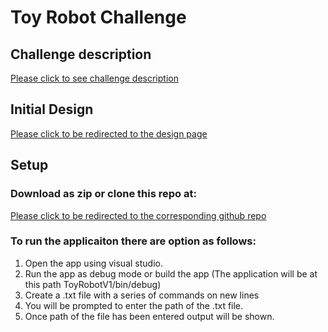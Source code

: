 # Toy Robot Challenge

## Challenge description

[Please click to see challenge description](https://s3-eu-west-1.amazonaws.com/hackajob-uploads1.p.hackajob/files/interview-message/rdRl8YSmTOy0Y2l68p4w_Toy-Robot-Code-Challenge-2022.pdf)


## Initial Design

[Please click to be redirected to the design page](https://online.visual-paradigm.com/w/sbgdlcqu/diagrams/?lightbox=1&highlight=0000ff&edit=https%3A%2F%2Fonline.visual-paradigm.com%2Fw%2Fsbgdlcqu%2Fdiagrams%2F%23diagram%3Aworkspace%3Dsbgdlcqu%26proj%3D0%26id%3D1&editBlankUrl=https%3A%2F%2Fonline.visual-paradigm.com%2Fapp%2Fdiagrams%2F%23diagram%3Aproj%3D0%26vpov%3D16.3%26vpob%3D20220410%26client%3D1%26edit%3D_blank&layers=1&nav=1&title=Toy%20Robot%20Challenge&vpov=16.3&vpob=20220410#R3cU2FsdgGVkX1y8TdZvqvkJFCAT3MZ8C9LulsxCxm6iP2emnqnGB8%3DK8gzOmn5k%2Fyp4TtE2Z2XRBMODHqp12lY9U%2BD8DDs0nlg1F9itoNt39SVE%2BV5y6hVMzCelcKBpeNTIIrv9vrGAiCDd1rM7L7VGcbBBPyVu%2FS686y3ADEusSM6V2WTWs4b9bjSyqUTs350Rlnm5IyJBmkPCodo%2BAnC9B3W%2BbWpOoHFYLPlZadpJmCCglTjvv5LgoU%2FMdNZ0nZDUPSp4z9dXVOk4a%2F%2B5IUSv2Y4%2BOJ6TAgQ1MzaPKkeb5Z35VB9XuUO0oeCF1Cgy27wmWDRBNLxZHMOjTZwNkeL1HmrkBNth%2FCOd1qLD00A90si2DmEfB%2BXU5yJqtfj1eKEQQMvzKXlNQxyEsjEHvlW2%2BqxMqHwgoKj%2F40Tf8HwlK%2B0IF9hr%2FIW99N0OkK61p1hgZR6pfdPlltxdRY4XBAz%2BJKLB4k2YBqEICnhkQZ99Sxa85UHiLftnXbqmyUL1AFSlstHju%2Fxgc1fA1cEg%2Bi%2Fm8jjqLfsyNP9c%2BekyRksK%2Bn4lTjCY1g%2BwgH25kka8SWaz3F7u1u9IX2xTNXhOeQ0GxSlGKvdIUEgjdWIJEkeMXgKVLMQweVz%2Fr5W5Xn7Ghf8QKLuX64R4j0kNUMgbFV3d3Ynf2xJAnQO%2Fwiz9rllIzEanQxQlgHWrBQj89Lcbl26EM0%2BL%2BkE5JoA6USGyRy2PNFerXQ7Kli0ciXMdsSv9qI2%2FZkwPOgJ%2FFFXzhR5rLftiUBd6asOqQA%2B8zvEiXReHvvKQNJrXK63uTeQscfhMOqqoRD%2FTqA9OkZo1dX9tQLwbc%2BbVz2lDXDFAJEWltv%2FtUAj6cr6ycHJ5AmZCnh%2Bie4tzp5dmHrfhUbuHqgy%2FrY9lNITgdHnfrT9Z1FyjAQsvQw8PzXt%2BmQqcaKtqi6jkku8xLzy%2BtBUtLCCO2Ctr02w4tSpf0cUsPrKDuIeP60EEUhKZloKyYEK9QfU4kGpComu8k11jzX9QcYE9ts9rJd4SwKxmQxKI4UszbiEY6BaxKKttnvzxXjDe5aF3g6vjnZeVqBz2eKbyFfsLt2qAHgnrmhAkZd%2BaIJ0y0aNK7VykUVj4c0kk5GwO0%2BKrdlhJvN5FLn7Dofx5XoEW%2B%2BsCahYQ07i8clLwGYxk%2FTzB%2FFgrpmg1GMJc9ug%2Bpza9usFO0ugBctnvLhYbc9%2Bqw4xVmaVJrctc%2Bkn%2FtZjw2LQ%2BUJLlwMIfW3AlIRaRqHHBOv5nA7896t9P8fPN9x0fTkUePBtHAF28gLsCFeGyp44qCF9v3elXAT31oCO3CkueKVMQaWtuM1JgrGuz070v6%2FRK5dz4bbGto4fXHbP4h%2B%2B4hClPqBKcykEl6mkvvCHZVGDb6ywZTkCMjuGXxHwlKE8qVSsr6WpcJuCWUThz8CwVwrBr1JTYpaK8NcoWNtUnSenB94YMFnD5ds4SMqQV6Zh%2BuyorRAGwF6IQhMEMMMygM8JrxyNf4QuXrNInKGo19T5MQmvGUG%2FQ3x%2BAG5CYwm1aJs%2BzVuWd9%2FgH1Wlr2HXguqQzzNTtGMKIcKYrzV%2B22y%2BGSrjeWnPAt064beybWJCtZhESGMWccex8tKPNsBoX9%2FKnbCWSCrQnNXeP6WkiYTVgUUqBiJcR6ks3ravd5VPZ%2F5tvmELqr5TT5o6e9b4%2BkvtRzLXoLunHpRCNar6TLOxhZg1SLFEOLWpLyAxgWPhFqdkEGqeDqQ%2FTlU8MbSkpBWc2UEDEMqcErPj0WGQK4nWqKJHpOev%2FoiqdDyGUFiedJd3TLKrWXFqWVlyXivqzMrU3Ok4sItpiMrqypGD5u6FqigwkbiBCDRb5dJ25%2Fq0lASNkIlBg7rbl7hoptqjkFUqav5HOYJ5tdibfYfGCrp9j%2FdPsSpZDraKoKpyV%2Bacy99uu3IvJKeXOa7bhLb5wujzYDZQHFpjT2QeVrjnVqMepkcdxJe%2Fe0X1TWu1F4hsPFH%2FT6rh8pXq6Mla39mPf4tA5sNNlTVK%2Fs66RT5e4G3fXViDecf49gIWmBF0kHgjgBZwbMRqk5Y%2FqaPHgc3S69wo1HZinQPjtx71P2K4%2B5%2FSDWo7iFc%2FDAwq75dUgvS3pd0sfmnb1COIJkDQes052jgpruC6UDTeAqK3yuTODkOB%2F3hi5%2FYJJgfwOwCTL%2BTzVtgXw62Cj%2FSC8HWozEtxb2XRLM3t9uCVnKUyzl7Q97p6%2FWm1wghtyl95vQoX2gnbtZoybMlY%2BxtOADD01oG0%2F64cMGcag0OXv%2Bst3lAUK6blAQqcd2bNXkmwSAf90ARhr7WtqzFjri3Uy0H4gj4hJPEm6q5bQhl5fy9fyrDjbZxH9UJ8ZMcwzRTCuPqxEImKkcgDefGC2XyYkxAZw0oUpeZHYO2dNMvhnKXg1YpfhBIcxYVcT%2FvuS9SdyxMLj5nZLIv5mnfQgRkhBZla7byjVob2JyfPUwVPKQF4bdTYisrdHKDLD5Xwcyy4uZTCt9dTlh%2BjMidsDaJ35j7EnPTIFN3qHcf20oIqcDvIFrJuIVIC16YXYdcIyw%2BgE5sctrIPyx1x%2BB5XUc1s%2F1OXohGpJo5vIYyHMjjGyt5nY5zKvyMKqaW3whMyj2F0xuITN0jVJGSasY5nisluMEGKC8%2FduODbRYwBxCXDkojcvkt0Uy%2FgmPdz8y2dh1hTbQ4XiUv74QFIAr9P51sn9%2B0hh2ZOS7wQ5Zchh8lrAtlhn7BqtSMoBbOu0ZUKBrLTzyAM7RfgikIciTrHIITqAY1J%2B3KGCnyPSTy3EjBqHtxVPIkaIgcrKUdh2bakK2KJoHQO0apLY38bUmKd50VZRDI6Vo3Gs%2FTA9tHQ6yBo3QgjaO%2B%2B%2BoHSuxJi0Yd0KmSfWc5N2uKImpN9Pouyo%2B5hPQgRdPktfjWdOI5MXxyu6TlJdftIF6GCtXwVxjJ5trNARYEvy9jgXIBBeDCsrNAbCc%2FBVmys%2BNMnMzk2QwS2ZWOCUDCMDf82rXQccDgpleR4ugoANPOaY9TJldX8MrIjfEmYJDtj50Zemz%2FtkCGMMB5TqWsiTCu%2BEEVNeulr5lT3FwRAD3EqPvNQiliIjYL%2F7AfcCAPlx9QYiJ5yy8rjbVw7PfxZZWJp51iUb0hhNpm8b%2BqII6Z%2BG%2FQzlDfxjgPA286ya19kN3nIddptu614nHqMvT5bvIkENjX%2Fd1tFt%2BmFkrVkC8Z9%2FDU%2FCgNJjMORAvB%2FLL4mntka1ixkeygYBaGZu2NdIkGYd%2FohgChO1qbw2pJiKuYWLf4n4hhSMoXe3goFh%2BMTt45NUOEs9R3%2FwyCkaDWrWoyQOXv4xbScypfcZiNG1lg2bY%2FU1LhSeIlAo4JRx0kot%2Bf8DLHCugKJHTWe5YrEYcb%2FqwmeOc9YhrSAhHw5uEA6os5K5cskdc6708CuB5eRqXfHC6jXQppaqfZ6HSk%2FIgTYxTUpKDm1LGp92eT5OdUkEKPjLWcQDBGUoaI5%2B5acXSf2yC8QFEjY%2B2r25IXQTNK%2Ft6uVyFCZvfu6H9aJex2lu%2BaLxFISq7d7iVVfkkNURs%2FK3LprePZbJBs6%2BE4Pha1JUZ%2BzMLQqwehUtKTOMcmqbQnxTVxHH3pbE3XjVlEuBMssuOLsuoR0pixYeRgEKxU6%2BL4V3AE3kIFeVAMihx561OCDRVGX3RiIjZ%2B6EY6U8bmUO%2BjJ7a7BXVPd%2Bkr8b0SlZGKY02CtLueEBFvCUUD1I8zYCv%2FYj98T3%2F7K2aIRNPCcDmbOSHY5mkDcRJwA8mHW8MEDvHzlNGXc73nOyPJnVZK356FFWEiH3CkmOZvnCxGGrUeXFq8uY6zrsxKzfNFUZtaDy%2FgxQtjO3sjHpd2Faee77P7vHBHdJYYR0LEpuVObiSCHCLI8CyDbRmB4R9eKdeSWJmpNTWfqPmtSdyx25ft9YQFm92XE9zZh9%2FABt2RDo7GynPuqhaeRIS5hesyKHSlCt8QV32NhqY0m62poU1Afl382qb%2ByKWLuQxAP7FfhW1wpGc5sTgdNc5Dr72HTl8AfXXBwO5l%2F6O%2FPeeWt2DbtUZq77k8%2BqOPmfhtPoKexzswseH2ekF%2FitMhEvseZa%2BcF7Yqbq4PFm2X2cHkSp97MkW63v3SoHqAqqx%2BSRKkwmEcp7AmoXO9b3LdBNxlWx%2Bs4Z8yDRDG8iQb2HePW162VO2sUKZ3jjZaMUoBGhs2zgvXvsXul1bLApqtb4WXAn6a8P3KWopZk7Lozljqpt0NUI%2B9qYajPVxM1Zuxk%2FXGC2MFK5jUGN8u8pTQtDLJNYvzyan%2B5gjGsOkG2ScIgreWmaMxz8il9TCuFDNEpqUfKzeNGx9KZlcCyiUcZILYg%2FsRBwHRl09ayezBznk0k09AiKSALnficiR5PAVUQycVJbYjtHYDmJ0HCYify9v2jNjg3h5t9fid%2BMWNhqSK%2Ff5RScD4YR95ChnRWeE739gHsNmzphArBZrKy9ALHBOZkQ1zEF3hJr8R0bjzbYS4F6zLvKGYz0rbMpJ5wq6VFnWDmu9P5fARR05kvU1TtQce2moAGSBqt3aMQC1%2BwilPgitduHCRbfYoB2jN%2BcbHJpN5VJvEQr%2Bo6BEQeFuG156wjUEQZe6g7RB2HSkEQRsLfkcUYABPg3vOacIqYrdNxCgfeSfpc%2B4qxq9TW2Gh0FNXw8x%2BShgdMhakYh9t%2FPslvf4HJzAQvKU%2FcW2PTCPjb%2BbS5xoJzeKg9DJUmtL2iB0jK9fXK6A0IE7St%2BAejgASU4OQfZCPNef4vAa4ZnYSEGQyrdwt%2FBqUwdVVMRNQjZIZ95huITg8HAiWUp3kCsRkqKPJCGj9N6YhJ0V9eEY4BX02lvaVGh1JMKV%2BSi1xHi6WZc%2FXWa0ig9xSKRYZworz%2Bgk%2FBum0b6qywlu2s14zvi0aquqWGiSlO3LM%2F5kIrz3V%2BANrxFGA5PW%2Fj2WjkqFwAbBCQaNn9n0GWveXG39QAc1uYT3IlHxYlialWiHKkubniH6V2uw%2BfAftP5%2B3QmAJWOR6pCvGIMjR5cuLJL2bs3YfxIlsR48vnURLytybavI52m8Yg%2Bs%2FCurtp3W50tUY5hi2ppoJUvcF%2Bf18Vf%2FPCcryjdXSepUH3Sm78%2ByDt8xquBhxKbegSKjiAU4BWbPTHkIEKj%2BmfMxmsTL47CIQYfvNMmvu4zNbVpxaHZkGg3qe4bUzZ6aiXEnTHk7RoYI%2FHO8rq%2FiGx1Yqr5mSPZ8FDodz5%2BB5ORbNg8PTHZocfBbS9Ul3agrletqLixXomKHmUmJglklsB%2BH4hVlarmHRjlbrwRvbKDjv7Jd6JjjxorPDyyTPn6zfjBSfZ2l5VvEcc3HeqKwyINOC00T2Bwf4R%2FueoiYIIJeUEm4gM2OIh%2Fj6mWgi8XOuNosmDAofdt9k5zLnVsFRuzeAjFfopjgxARFP94FICdeGAay4dxJUc8n61gscLesXrKNEQpBLXh%2F1zSWovarl8X8oKm8%2BWXUmFN2hq2jnOipf%2BbnZU2%2ByLWYD%2FvleGY0U48GWcHfCnnruXORl%2FhKAJ2j%2FwnFi1LtsV45qcnTY5A6JKGDT%2BkO0cSXg8Nwm9KRPGDnjFwE08zh7mGP2BitEkNVXTlB8rU6b9zGAf7tddd8917eAEfaulvNcIDaRxu2YnQZyXCYDcz2Q9fp32RxCrte8H6FVgOpzw2u8MuUOsdY4KutOGxYjIvbkUsHIcNcsY%2Ba0NP9%2BNrmsYoMFEa4LRbG4ipu4vPahVlfd05Rc%2FWPotdl3%2FfBeDHT0zocMTo0C5RGRJIxquFyl%2BBPLLnLtZSOwSKHZBLDotpxxFkncrxnXZKZh2Sax%2FEHKuY5MCLXCSBlPCG4QhmZrMm6IlcMVYHE9ytRd6iG9q2JMlGIYizWxHCks6rH9pOAQV4V%2Bt8UFUZWxtyRdqSpxk6gDf2rKNc%2BSuvkjAUmWaAmWlRQjeu5lS7wb%2FGTCCotzx%2B6bCCO68clXgj45sKm27ffzVT%2F8poVZsarFx7%2BrgnBrNWwToBolfJ2LMrk7KhM5dPl7it%2FhFNw%2BNj1SZ1htkq82JIKtY1XB7MPEc2WAAHmRWgo%2FVzzjPRMIQOBuhdEoFGwQe%2F3GTMopdBvqYeqXB%2BHGdKlUHEWBauA6aNVTM5JinGe5DOP1Rh%2FfeQ5lqob2I9yMBTetcyNl2secVWcdDHlclNySWG1X6QrsLl0w0XnsHOV%2F0SEmw%2BHeaxaiBGvKQZIoJ2eRsHxfPzV3medYtv%2F8VDE%2BUccw9EYGqEpKYVYiC3Jd7ixokdFPZ6ZlmmllFjnN5oVeEsDHuUj0uYduTt6qY4JrUHMR8u4rcw5BIIA9mStM5KXjqk1x6GAmo%2B8m0UjsTEyHf7qDrhcD5BUAsZSYRWxrEO3iIXc6l%2BToT6Bd5TGFc7SyBLA80AOc0zpK%2BTnKrSQ970%2B2FxEB9GF6g3vF42QqKmdYv18iDUmaSDQmypRWJAiDsAehKBZuY66vOztEH9BERgfK8QiLC70O60Yqk65xMLV4foa3yPnZRE986SkcfljfsSVgR1NjcDoNgXf%2BOTQ0MUEY0hI4TiBuIIKVmKJJEpMumLaajZAw9Xb9va9pK1uzXjt7VId%2BgcT8Zcw9Hz5q1EsIdkojw6WI2KG1jwo3FvzwQFCCXsh7jXLHKB%2FkFBjl%2Bj1nV1BepXvHy%2BkGFwp3GqwY8vzvP3ftVLJ78i8AQls4VFZ7UaYBrOt0hrGXhz%2Bx7F%2F%2FJmmMRYTbJU%2Bz%2B62ZmM6OrVKD28gtcOM7xPS%2F4zrRM0h3pqe%2BBVRjBbSLnFHYF99ZS2sw48PBxAnRKu1uNUnsVuLN08uDVP8RQIvQ1286E5FO%2FN0PBhOR%2FeT0sO%2FeSa1imNaRVxwUHTsS3tp9a5mSRiL9ngf7T8I13UFqwRUci763AlekGZwoqS92xCQFGcv3oVhdmsk0ykLNQztEOZaa9tndbZqQ%2BgkrTQcfc98mBucpTghBaEDnkChdtPHpxA8rnPRYxNL6gl1gQXFZVE00BSOgGef%2F7a%2B9NWU7EbcNCmCQaOSgQxG2M2XX0mfL8GvXiNiwcqbOSXNM5b7zMkZsABB8WLQn6NRFBOhT4XvJfdyppc11VMQ19a)


## Setup

### Download as zip or clone this repo at:

[Please click to be redirected to the corresponding github repo](https://github.com/MarcBaloran/ToyRobotV1)

### To run the applicaiton there are option as follows:

1. Open the app using visual studio.
2. Run the app as debug mode or build the app (The application will be at this path ToyRobotV1/bin/debug)
3. Create a .txt file with a series of commands on new lines
4. You will be prompted to enter the path of the .txt file.
5. Once path of the file has been entered output will be shown.